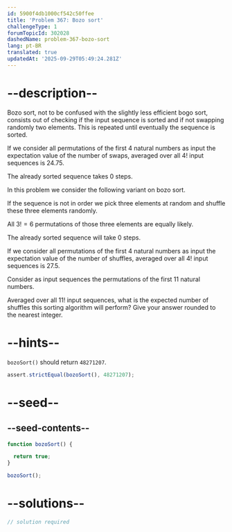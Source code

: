 ```yaml
---
id: 5900f4db1000cf542c50ffee
title: 'Problem 367: Bozo sort'
challengeType: 1
forumTopicId: 302028
dashedName: problem-367-bozo-sort
lang: pt-BR
translated: true
updatedAt: '2025-09-29T05:49:24.281Z'
---
```


# --description--

Bozo sort, not to be confused with the slightly less efficient bogo sort, consists out of checking if the input sequence is sorted and if not swapping randomly two elements. This is repeated until eventually the sequence is sorted.

If we consider all permutations of the first 4 natural numbers as input the expectation value of the number of swaps, averaged over all $4!$ input sequences is $24.75$.

The already sorted sequence takes 0 steps.

In this problem we consider the following variant on bozo sort.

If the sequence is not in order we pick three elements at random and shuffle these three elements randomly.

All $3! = 6$ permutations of those three elements are equally likely.

The already sorted sequence will take 0 steps.

If we consider all permutations of the first 4 natural numbers as input the expectation value of the number of shuffles, averaged over all $4!$ input sequences is $27.5$.

Consider as input sequences the permutations of the first 11 natural numbers.

Averaged over all $11!$ input sequences, what is the expected number of shuffles this sorting algorithm will perform? Give your answer rounded to the nearest integer.

# --hints--

`bozoSort()` should return `48271207`.

```js
assert.strictEqual(bozoSort(), 48271207);
```

# --seed--

## --seed-contents--

```js
function bozoSort() {

  return true;
}

bozoSort();
```

# --solutions--

```js
// solution required
```
